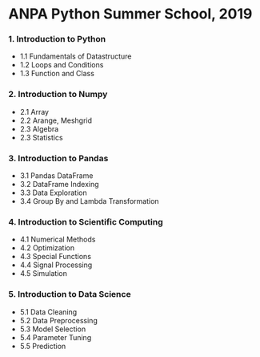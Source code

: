 # ANPA Python Summer School, 2019


### 1. Introduction to Python
- 1.1 Fundamentals of Datastructure
- 1.2 Loops and Conditions
- 1.3 Function and Class

### 2. Introduction to Numpy	
- 2.1 Array
- 2.2 Arange, Meshgrid
- 2.3 Algebra
- 2.3 Statistics

### 3. Introduction to Pandas	
- 3.1 Pandas DataFrame
- 3.2 DataFrame Indexing
- 3.3 Data Exploration
- 3.4 Group By and Lambda Transformation

### 4. Introduction to Scientific Computing
- 4.1 Numerical Methods 
- 4.2 Optimization 
- 4.3 Special Functions
- 4.4 Signal Processing
- 4.5 Simulation

### 5. Introduction to Data Science
- 5.1 Data Cleaning
- 5.2 Data Preprocessing
- 5.3 Model Selection
- 5.4 Parameter Tuning
- 5.5 Prediction
  
